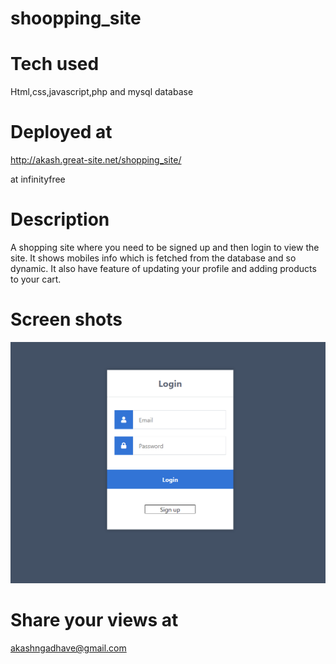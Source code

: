 # shoopping_site 
# Tech used
Html,css,javascript,php and mysql database

# Deployed at

http://akash.great-site.net/shopping_site/

at infinityfree

# Description
A shopping site where you need to be signed up and then login to view the site. It shows mobiles info which is fetched from the database and so dynamic. It also have feature of updating your profile and adding products to your cart.

# Screen shots
<img src="https://raw.githubusercontent.com/Akash2001/shoopping_site/main/images/login.png" />

# Share your views at
akashngadhave@gmail.com
